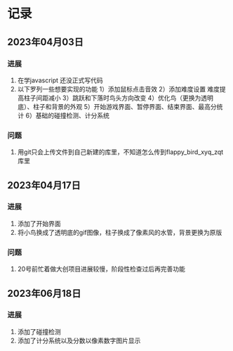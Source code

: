 # 记录



## 2023年04月03日
### 进展
1. 在学javascript 还没正式写代码
2. 以下罗列一些想要实现的功能
    1）添加鼠标点击音效
    2）添加难度设置 难度提高柱子间距减小
    3）跳跃和下落时鸟头方向改变
    4）优化鸟（更换为透明底）、柱子和背景的外观
    5）开始游戏界面、暂停界面、结束界面、最高分统计
    6）基础的碰撞检测、计分系统
### 问题
1. 用git只会上传文件到自己新建的库里，不知道怎么传到flappy_bird_xyq_zqt库里

## 2023年04月17日
### 进展
1. 添加了开始界面
2. 将小鸟换成了透明底的gif图像，柱子换成了像素风的水管，背景更换为原版

### 问题
1. 20号前忙着做大创项目进展较慢，阶段性检查过后再完善功能

## 2023年06月18日
### 进展
1. 添加了碰撞检测
2. 添加了计分系统以及分数以像素数字图片显示
